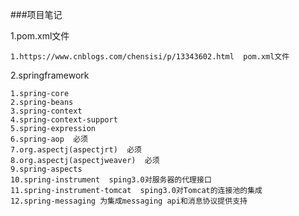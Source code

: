###项目笔记

1.pom.xml文件

    1.https://www.cnblogs.com/chensisi/p/13343602.html  pom.xml文件

2.springframework
    
    1.spring-core
    2.spring-beans
    3.spring-context
    4.spring-context-support
    5.spring-expression
    6.spring-aop  必须
    7.org.aspectj(aspectjrt)  必须
    8.org.aspectj(aspectjweaver)  必须
    9.spring-aspects
    10.spring-instrument  sping3.0对服务器的代理接口
    11.spring-instrument-tomcat  sping3.0对Tomcat的连接池的集成
    12.spring-messaging 为集成messaging api和消息协议提供支持